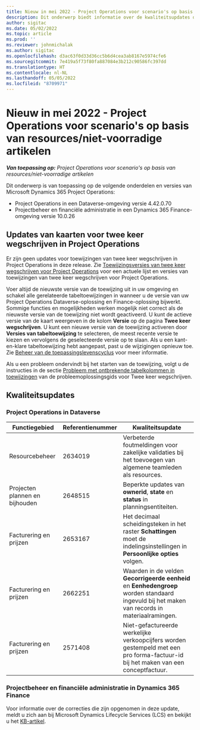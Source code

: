 ```yaml
---
title: Nieuw in mei 2022 - Project Operations voor scenario's op basis van resources/niet-voorradige artikelen
description: Dit onderwerp biedt informatie over de kwaliteitsupdates die beschikbaar zijn in de versie van Microsoft Dynamics 365 Project Operations van mei 2022 voor scenario's op basis van resources/niet-voorradige artikelen.
author: sigitac
ms.date: 05/02/2022
ms.topic: article
ms.prod: ''
ms.reviewer: johnmichalak
ms.author: sigitac
ms.openlocfilehash: d3ac63f0d33d36cc5b6d4cea3ab8167e5974cfe6
ms.sourcegitcommit: 7e419a5f73f80fa887084e3b212c90586fc397dd
ms.translationtype: HT
ms.contentlocale: nl-NL
ms.lasthandoff: 05/05/2022
ms.locfileid: "8709971"
---
```

# <a name="whats-new-may-2022---project-operations-for-resourcenon-stocked-based-scenarios"></a>Nieuw in mei 2022 - Project Operations voor scenario's op basis van resources/niet-voorradige artikelen

_**Van toepassing op:** Project Operations voor scenario's op basis van resources/niet-voorradige artikelen_

Dit onderwerp is van toepassing op de volgende onderdelen en versies van Microsoft Dynamics 365 Project Operations:

- Project Operations in een Dataverse-omgeving versie 4.42.0.70
- Projectbeheer en financiële administratie in een Dynamics 365 Finance-omgeving versie 10.0.26

## <a name="project-operations-dual-write-maps-updates"></a>Updates van kaarten voor twee keer wegschrijven in Project Operations

Er zijn geen updates voor toewijzingen van twee keer wegschrijven in Project Operations in deze release. Zie [Toewijzingsversies van twee keer wegschrijven voor Project Operations](../environment/resource-dual-write-maps.md) voor een actuele lijst en versies van toewijzingen van twee keer wegschrijven voor Project Operations.

Voer altijd de nieuwste versie van de toewijzing uit in uw omgeving en schakel alle gerelateerde tabeltoewijzingen in wanneer u de versie van uw Project Operations Dataverse-oplossing en Finance-oplossing bijwerkt. Sommige functies en mogelijkheden werken mogelijk niet correct als de nieuwste versie van de toewijzing niet wordt geactiveerd. U kunt de actieve versie van de kaart weergeven in de kolom **Versie** op de pagina **Twee keer wegschrijven**. U kunt een nieuwe versie van de toewijzing activeren door **Versies van tabeltoewijzing** te selecteren, de meest recente versie te kiezen en vervolgens de geselecteerde versie op te slaan. Als u een kant-en-klare tabeltoewijzing hebt aangepast, past u de wijzigingen opnieuw toe. Zie [Beheer van de toepassingslevenscyclus](/dynamics365/fin-ops-core/dev-itpro/data-entities/dual-write/app-lifecycle-management) voor meer informatie.

Als u een probleem ondervindt bij het starten van de toewijzing, volgt u de instructies in de sectie [Probleem met ontbrekende tabelkolommen in toewijzingen](/dynamics365/fin-ops-core/dev-itpro/data-entities/dual-write/dual-write-troubleshooting-finops-upgrades#missing-table-columns-issue-on-maps) van de probleemoplossingsgids voor Twee keer wegschrijven.

## <a name="quality-updates"></a>Kwaliteitsupdates
### <a name="project-operations-on-dataverse"></a>Project Operations in Dataverse

| Functiegebied | Referentienummer | Kwaliteitsupdate |
| --- | --- | --- |
| Resourcebeheer | 2634019 | Verbeterde foutmeldingen voor zakelijke validaties bij het toevoegen van algemene teamleden als resources. |
| Projecten plannen en bijhouden | 2648515 | Beperkte updates van **ownerid**, **state** en **status** in planningsentiteiten. |
| Facturering en prijzen | 2653167 | Het decimaal scheidingsteken in het raster **Schattingen** moet de indelingsinstellingen in **Persoonlijke opties** volgen. |
| Facturering en prijzen| 2662251 | Waarden in de velden **Gecorrigeerde eenheid** en **Eenhedengroep** worden standaard ingevuld bij het maken van records in materiaalramingen. |
| Facturering en prijzen| 2571408 | Niet-gefactureerde werkelijke verkoopcijfers worden gestempeld met een pro forma-factuur-id bij het maken van een conceptfactuur. |

### <a name="project-management-and-accounting-in-dynamics-365-finance"></a>Projectbeheer en financiële administratie in Dynamics 365 Finance

Voor informatie over de correcties die zijn opgenomen in deze update, meldt u zich aan bij Microsoft Dynamics Lifecycle Services (LCS) en bekijkt u het [KB-artikel](https://fix.lcs.dynamics.com/Issue/Details?bugId=662864).
